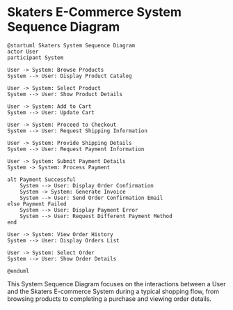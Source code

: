 # Skaters E-Commerce System Sequence Diagram

```plantuml
@startuml Skaters System Sequence Diagram
actor User
participant System

User -> System: Browse Products
System --> User: Display Product Catalog

User -> System: Select Product
System --> User: Show Product Details

User -> System: Add to Cart
System --> User: Update Cart

User -> System: Proceed to Checkout
System --> User: Request Shipping Information

User -> System: Provide Shipping Details
System --> User: Request Payment Information

User -> System: Submit Payment Details
System -> System: Process Payment

alt Payment Successful
    System --> User: Display Order Confirmation
    System -> System: Generate Invoice
    System --> User: Send Order Confirmation Email
else Payment Failed
    System --> User: Display Payment Error
    System --> User: Request Different Payment Method
end

User -> System: View Order History
System --> User: Display Orders List

User -> System: Select Order
System --> User: Show Order Details

@enduml
```

This System Sequence Diagram focuses on the interactions between a User and the Skaters E-commerce System during a typical shopping flow, from browsing products to completing a purchase and viewing order details.
